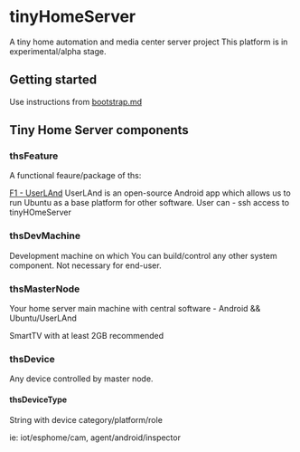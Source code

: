 # tinyHomeServer

A tiny home automation and media center server project
This platform is in experimental/alpha stage.

## Getting started

Use instructions from [bootstrap.md](bootstrap.md)


## Tiny Home Server components


### thsFeature

A functional feaure/package of ths:

[F1 - UserLAnd](https://www.youtube.com/watch?v=SiihcFD1fGI)
UserLAnd is an open-source Android app which allows us to run Ubuntu as a base platform for other software.
User can 
	- ssh access to tinyHOmeServer


### thsDevMachine

Development machine on which You can build/control any other system component. 
Not necessary for end-user.

### thsMasterNode

Your home server main machine with central software - Android && Ubuntu/UserLAnd

SmartTV with at least 2GB recommended

### thsDevice

Any device controlled by master node.

#### thsDeviceType 

String with device category/platform/role

ie: iot/esphome/cam, agent/android/inspector






